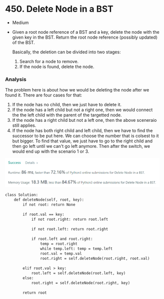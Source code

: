 # 450. Delete Node in a BST

* Medium
*   Given a root node reference of a BST and a key, delete the node with the given key in the BST. Return the root node reference (possibly updated) of the BST.

    Basically, the deletion can be divided into two stages:

    1. Search for a node to remove.
    2. If the node is found, delete the node.

### Analysis&#x20;

The problem here is about how we would be deleting the node after we found it. There are four cases for that:

1. If the node has no child, then we just have to delete it.&#x20;
2. If the node has a left child but not a right one, then we would connect the the left child with the parent of the targetted node.&#x20;
3. If the node has a right child but not a left one, then the above sceneraio still applies.&#x20;
4. If the node has both right child and left child, then we have to find the successor to be put here. We can choose the number that is colsest to it but bigger. To find that value, we just have to go to the right child and then go left until we can't go left anymore. Then after the switch, we would end up with the scenario 1 or 3.&#x20;

![](<../../.gitbook/assets/image (22) (1).png>)

```
class Solution:
    def deleteNode(self, root, key):
        if not root: return None
        
        if root.val == key:
            if not root.right: return root.left
            
            if not root.left: return root.right
            
            if root.left and root.right:
                temp = root.right
                while temp.left: temp = temp.left
                root.val = temp.val
                root.right = self.deleteNode(root.right, root.val)

        elif root.val > key:
            root.left = self.deleteNode(root.left, key)
        else:
            root.right = self.deleteNode(root.right, key)
            
        return root
```
